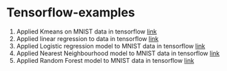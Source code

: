 # Tensorflow-examples
1.  Applied Kmeans on MNIST data in tensorflow <a href="https://github.com/amraw/Tensorflow-examples/blob/master/Simple%20Models/kmeans.py"> link </a>
2. Applied linear regression to data in tensorflow <a href="https://github.com/amraw/Tensorflow-examples/blob/master/Simple%20Models/linear%20Regression.py"> link </a>
3. Applied Logistic regression model to MNIST data in tensorflow <a href="https://github.com/amraw/Tensorflow-examples/blob/master/Simple%20Models/logistic_regression.py">link</a>
4. Applied Nearest Neighbourhood model to MNIST data in tensorflow <a href="https://github.com/amraw/Tensorflow-examples/blob/master/Simple%20Models/nearest_neighbour.py">link</a>
5. Applied Random Forest model to MNIST data in tensorflow <a href="https://github.com/amraw/Tensorflow-examples/blob/master/Simple%20Models/random_forest.py">link</a>
